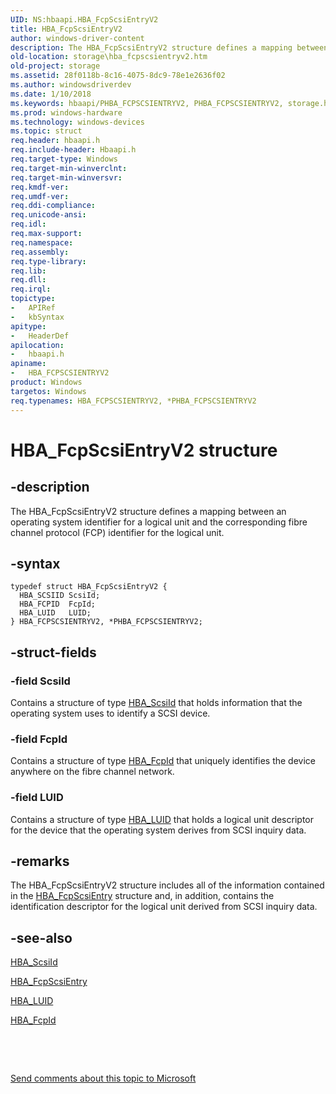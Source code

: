 ```yaml
---
UID: NS:hbaapi.HBA_FcpScsiEntryV2
title: HBA_FcpScsiEntryV2
author: windows-driver-content
description: The HBA_FcpScsiEntryV2 structure defines a mapping between an operating system identifier for a logical unit and the corresponding fibre channel protocol (FCP) identifier for the logical unit.
old-location: storage\hba_fcpscsientryv2.htm
old-project: storage
ms.assetid: 28f0118b-8c16-4075-8dc9-78e1e2636f02
ms.author: windowsdriverdev
ms.date: 1/10/2018
ms.keywords: hbaapi/PHBA_FCPSCSIENTRYV2, PHBA_FCPSCSIENTRYV2, storage.hba_fcpscsientryv2, HBA_FCPSCSIENTRYV2, HBA_FcpScsiEntryV2 structure [Storage Devices], HBA_FcpScsiEntryV2, hbaapi/HBA_FcpScsiEntryV2, PHBA_FCPSCSIENTRYV2 structure pointer [Storage Devices], HBA_FCPSCSIENTRYV2 structure [Storage Devices], structs-Fibre_b450dd9b-aeb7-4ba1-86df-4bdc6ef34e5a.xml, *PHBA_FCPSCSIENTRYV2
ms.prod: windows-hardware
ms.technology: windows-devices
ms.topic: struct
req.header: hbaapi.h
req.include-header: Hbaapi.h
req.target-type: Windows
req.target-min-winverclnt: 
req.target-min-winversvr: 
req.kmdf-ver: 
req.umdf-ver: 
req.ddi-compliance: 
req.unicode-ansi: 
req.idl: 
req.max-support: 
req.namespace: 
req.assembly: 
req.type-library: 
req.lib: 
req.dll: 
req.irql: 
topictype:
-	APIRef
-	kbSyntax
apitype:
-	HeaderDef
apilocation:
-	hbaapi.h
apiname:
-	HBA_FCPSCSIENTRYV2
product: Windows
targetos: Windows
req.typenames: HBA_FCPSCSIENTRYV2, *PHBA_FCPSCSIENTRYV2
---
```


# HBA_FcpScsiEntryV2 structure


## -description


The HBA_FcpScsiEntryV2 structure defines a mapping between an operating system identifier for a logical unit and the corresponding fibre channel protocol (FCP) identifier for the logical unit. 


## -syntax


````
typedef struct HBA_FcpScsiEntryV2 {
  HBA_SCSIID ScsiId;
  HBA_FCPID  FcpId;
  HBA_LUID   LUID;
} HBA_FCPSCSIENTRYV2, *PHBA_FCPSCSIENTRYV2;
````


## -struct-fields




### -field ScsiId

Contains a structure of type <a href="..\hbaapi\ns-hbaapi-hba_scsiid.md">HBA_ScsiId</a> that holds information that the operating system uses to identify a SCSI device. 


### -field FcpId

Contains a structure of type <a href="..\hbaapi\ns-hbaapi-hba_fcpid.md">HBA_FcpId</a> that uniquely identifies the device anywhere on the fibre channel network. 


### -field LUID

Contains a structure of type <a href="..\hbaapi\ns-hbaapi-hba_luid.md">HBA_LUID</a> that holds a logical unit descriptor for the device that the operating system derives from SCSI inquiry data. 


## -remarks


The HBA_FcpScsiEntryV2 structure includes all of the information contained in the <a href="..\hbaapi\ns-hbaapi-hba_fcpscsientry.md">HBA_FcpScsiEntry</a> structure and, in addition, contains the identification descriptor for the logical unit derived from SCSI inquiry data.



## -see-also

<a href="..\hbaapi\ns-hbaapi-hba_scsiid.md">HBA_ScsiId</a>

<a href="..\hbaapi\ns-hbaapi-hba_fcpscsientry.md">HBA_FcpScsiEntry</a>

<a href="..\hbaapi\ns-hbaapi-hba_luid.md">HBA_LUID</a>

<a href="..\hbaapi\ns-hbaapi-hba_fcpid.md">HBA_FcpId</a>

 

 

<a href="mailto:wsddocfb@microsoft.com?subject=Documentation%20feedback [storage\storage]:%20HBA_FcpScsiEntryV2 structure%20 RELEASE:%20(1/10/2018)&amp;body=%0A%0APRIVACY STATEMENT%0A%0AWe use your feedback to improve the documentation. We don't use your email address for any other purpose, and we'll remove your email address from our system after the issue that you're reporting is fixed. While we're working to fix this issue, we might send you an email message to ask for more info. Later, we might also send you an email message to let you know that we've addressed your feedback.%0A%0AFor more info about Microsoft's privacy policy, see http://privacy.microsoft.com/en-us/default.aspx." title="Send comments about this topic to Microsoft">Send comments about this topic to Microsoft</a>

